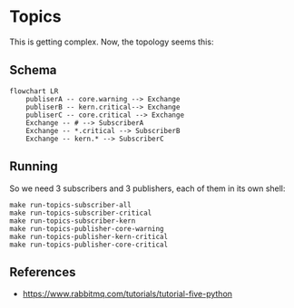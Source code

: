 # Topics

This is getting complex. Now, the topology seems this:

## Schema

```mermaid
flowchart LR
    publiserA -- core.warning --> Exchange
    publiserB -- kern.critical--> Exchange
    publiserC -- core.critical --> Exchange
    Exchange -- # --> SubscriberA
    Exchange -- *.critical --> SubscriberB
    Exchange -- kern.* --> SubscriberC
```

## Running

So we need 3 subscribers and 3 publishers, each of them in its own shell:

    make run-topics-subscriber-all
    make run-topics-subscriber-critical
    make run-topics-subscriber-kern
    make run-topics-publisher-core-warning
    make run-topics-publisher-kern-critical
    make run-topics-publisher-core-critical


## References

* https://www.rabbitmq.com/tutorials/tutorial-five-python
